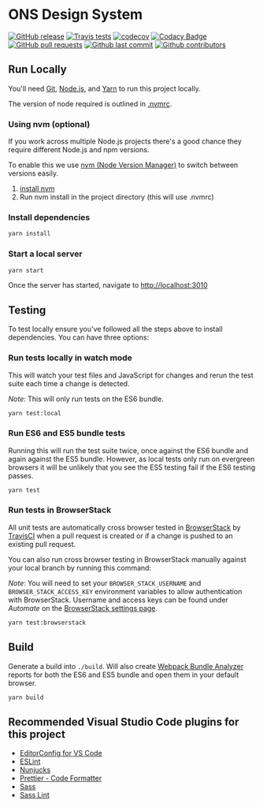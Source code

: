 # ONS Design System
[![GitHub release](https://img.shields.io/github/release/ONSdigital/pattern-library-v2.svg)](https://github.com/ONSdigital/pattern-library-v2/releases)
[![Travis tests](https://img.shields.io/travis/ONSdigital/pattern-library-v2.svg)](https://travis-ci.org/ONSdigital/pattern-library-v2)
[![codecov](https://codecov.io/gh/ONSdigital/pattern-library-v2/branch/master/graph/badge.svg)](https://codecov.io/gh/ONSdigital/pattern-library-v2)
[![Codacy Badge](https://api.codacy.com/project/badge/Grade/2342bc8edef44c17beab2b5fe244d7f1)](https://www.codacy.com/app/bameyrick/pattern-library-v2)
[![GitHub pull requests](https://img.shields.io/github/issues-pr-raw/ONSdigital/pattern-library-v2.svg)](https://github.com/ONSdigital/pattern-library-v2/pulls)
[![Github last commit](https://img.shields.io/github/last-commit/ONSdigital/pattern-library-v2.svg)](https://github.com/ONSdigital/pattern-library-v2/commits)
[![Github contributors](https://img.shields.io/github/contributors/ONSdigital/pattern-library-v2.svg)](https://github.com/ONSdigital/pattern-library-v2/graphs/contributors)

## Run Locally
You'll need [Git](https://help.github.com/articles/set-up-git/), [Node.js](https://nodejs.org/en/), and [Yarn](https://yarnpkg.com/en/docs/getting-started) to run this project locally.

The version of node required is outlined in [.nvmrc](./.nvmrc).

### Using nvm (optional)
If you work across multiple Node.js projects there's a good chance they require different Node.js and npm versions.

To enable this we use [nvm (Node Version Manager)](https://github.com/creationix/nvm) to switch between versions easily.

 1. [install nvm](https://github.com/creationix/nvm#installation)
 2. Run nvm install in the project directory (this will use .nvmrc)

### Install dependencies
```bash
yarn install
```

### Start a local server
```bash
yarn start
```

Once the server has started, navigate to <http://localhost:3010>

## Testing
To test locally ensure you've followed all the steps above to install dependencies. You can have three options:

### Run tests locally in watch mode
This will watch your test files and JavaScript for changes and rerun the test suite each time a change is detected.

*Note*: This will only run tests on the ES6 bundle.

```bash
yarn test:local
```

### Run ES6 and ES5 bundle tests 
Running this will run the test suite twice, once against the ES6 bundle and again against the ES5 bundle. However, as local tests only run on evergreen browsers it will be unlikely that you see the ES5 testing fail if the ES6 testing passes.

```bash
yarn test
```

### Run tests in BrowserStack
All unit tests are automatically cross browser tested in [BrowserStack](https://www.browserstack.com) by [TravisCI](https://travis-ci.org/ONSdigital/pattern-library-v2) when a pull request is created or if a change is pushed to an existing pull request.

You can also run cross browser testing in BrowserStack manually against your local branch by running this command:

*Note*: You will need to set your `BROWSER_STACK_USERNAME` and `BROWSER_STACK_ACCESS_KEY` environment variables to allow authentication with BrowserStack. Username and access keys can be found under *Automate* on the [BrowserStack settings page](https://www.browserstack.com/accounts/settings).

```bash
yarn test:browserstack
```

## Build
Generate a build into `./build`. Will also create [Webpack Bundle Analyzer](https://github.com/webpack-contrib/webpack-bundle-analyzer) reports for both the ES6 and ES5 bundle and open them in your default browser.

```bash
yarn build
```

## Recommended Visual Studio Code plugins for this project
  * [EditorConfig for VS Code](https://marketplace.visualstudio.com/items?itemName=EditorConfig.EditorConfig)
  * [ESLint](https://marketplace.visualstudio.com/items?itemName=dbaeumer.vscode-eslint)
  * [Nunjucks](https://marketplace.visualstudio.com/items?itemName=ronnidc.nunjucks)
  * [Prettier - Code Formatter](https://marketplace.visualstudio.com/items?itemName=esbenp.prettier-vscode)
  * [Sass](https://marketplace.visualstudio.com/items?itemName=robinbentley.sass-indented)
  * [Sass Lint](https://marketplace.visualstudio.com/items?itemName=glen-84.sass-lint)
